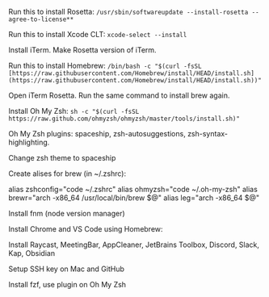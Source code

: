Run this to install Rosetta: 
`/usr/sbin/softwareupdate --install-rosetta --agree-to-license**`

Run this to install Xcode CLT:
`xcode-select --install` 

Install iTerm. Make Rosetta version of iTerm.

Run this to install Homebrew:
`/bin/bash -c "$(curl -fsSL [https://raw.githubusercontent.com/Homebrew/install/HEAD/install.sh](https://raw.githubusercontent.com/Homebrew/install/HEAD/install.sh))"`

Open iTerm Rosetta. Run the same command to install brew again.

Install Oh My Zsh:
`sh -c "$(curl -fsSL https://raw.github.com/ohmyzsh/ohmyzsh/master/tools/install.sh)"`

Oh My Zsh plugins: spaceship, zsh-autosuggestions, zsh-syntax-highlighting.

Change zsh theme to spaceship

Create alises for brew (in ~/.zshrc):


alias zshconfig="code ~/.zshrc"
alias ohmyzsh="code ~/.oh-my-zsh"
alias brewr="arch -x86_64 /usr/local/bin/brew $@"
alias leg="arch -x86_64 $@"



Install fnm (node version manager)

Install Chrome and VS Code using Homebrew:


Install Raycast, MeetingBar, AppCleaner, JetBrains Toolbox, Discord, Slack, Kap, Obsidian

Setup SSH key on Mac and GitHub

Install fzf, use plugin on Oh My Zsh